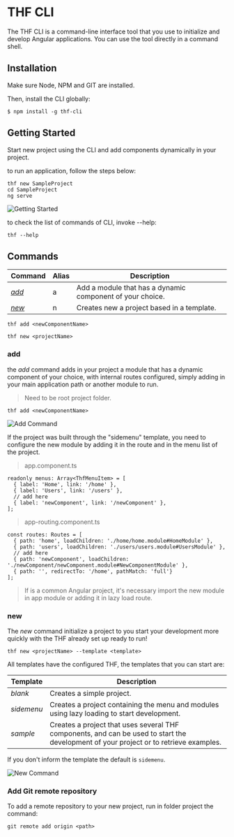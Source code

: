 # THF CLI

The THF CLI is a command-line interface tool that you use to initialize and develop Angular applications.
You can use the tool directly in a command shell.

## Installation

Make sure Node, NPM and GIT are installed.

Then, install the CLI globally:

```
$ npm install -g thf-cli
```

## Getting Started

Start new project using the CLI and add components dynamically in your project.

to run an application, follow the steps below:

```
thf new SampleProject
cd SampleProject
ng serve
```

![Getting Started](https://media.giphy.com/media/3FbGebspps6pxlIUFr/giphy.gif)

to check the list of commands of CLI, invoke --help:

```
thf --help
```

## Commands

Command | Alias | Description
--- | --- | ---
*[add](#add)* | a | Add a module that has a dynamic component of your choice.
*[new](#new)* | n | Creates new a project based in a template.

```
thf add <newComponentName>
```

```
thf new <projectName>
```

### add

the *add* command adds in your project a module that has a dynamic component of your choice, with internal routes configured, simply adding in your main application path or another module to run.

> Need to be root project folder.

```
thf add <newComponentName>
```

![Add Command](https://media.giphy.com/media/ksb6TvzeH4dcDSRMi8/giphy.gif)

If the project was built through the "sidemenu" template, you need to configure the new module by adding it in the route and in the menu list of the project.

> app.component.ts
```
readonly menus: Array<ThfMenuItem> = [
  { label: 'Home', link: '/home' },
  { label: 'Users', link: '/users' },
  // add here
  { label: 'newComponent', link: '/newComponent' },
];
```

> app-routing.component.ts
```
const routes: Routes = [
  { path: 'home', loadChildren: './home/home.module#HomeModule' },
  { path: 'users', loadChildren: './users/users.module#UsersModule' },
  // add here
  { path: 'newComponent', loadChildren: './newComponent/newComponent.module#NewComponentModule' },
  { path: '', redirectTo: '/home', pathMatch: 'full'}
];
```

> If is a common Angular project, it's necessary import the new module in app module or adding it in lazy load route.

### new

The *new* command initialize a project to you start your development more quickly with the THF already set up ready to run!

```
thf new <projectName> --template <template>
```

All templates have the configured THF, the templates that you can start are:

Template | Description
--- | ---
*blank* | Creates a simple project.
*sidemenu* | Creates a project containing the menu and modules using lazy loading to start development.
*sample* | Creates a project that uses several THF components, and can be used to start the development of your project or to retrieve examples.

If you don't inform the template the default is `sidemenu`.

![New Command](https://media.giphy.com/media/2A3FtMzAVfGQArw5i5/giphy.gif)


### Add Git remote repository

To add a remote repository to your new project, run in folder project the command:

```
git remote add origin <path>
```

